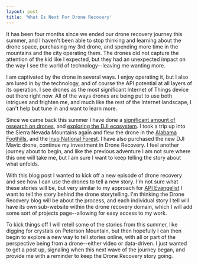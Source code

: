 ```yaml
---
layout: post
title: 'What Is Next For Drone Recovery'
---
```

<p>It has been four months since we ended our drone recovery journey this summer, and I haven't been able to stop thinking and learning about the drone space, purchasing my&nbsp;3rd drone, and spending more time in the mountains and the city operating them. The drones did not capture the attention of the kid like I expected, but they had an unexpected impact on the way I see the world of technology--leaving me wanting more.</p>
<p>I am captivated by the drone in several ways. I enjoy operating it, but I also am lured in by the technology, and of course the API potential at all layers of its operation. I see drones as the most significant Internet of Things device out there right now. All of the ways drones are being put to use both intrigues and frighten me, and much like the rest of the Internet landscape, I can't help but tune in and want&nbsp;to learn more.</p>
<p>Since we came back this summer I have done a <a href="http://apievangelist.com/2016/08/05/airmap-is-positioning-itself-to-be-a-critical-api-broker-for-the-drone-industry/">significant amount of research on drones</a>, and <a href="http://apievangelist.com/2016/10/26/learning-the-dimensions-of-the-dji-drone-sdks-and-apis/">exploring the DJI ecosystem</a>. I took a trip up into the Sierra Nevada Mountains again&nbsp;and flew the drone in the <a href="https://www.youtube.com/watch?v=ASW-7GKfgGM">Alabama Foothills</a>, and the <a href="https://www.youtube.com/watch?v=ToLfYjjHAO4">Inyo National Forest</a>. I have also purchased the new DJI Mavic drone, continue my investment in Drone Recovery. I feel another journey about to begin, and like the previous adventure I am not sure where this one will take me, but I am sure I want to keep telling the story about what unfolds.</p>
<p>With this blog post I wanted to kick off a new episode of drone recovery and see how I can use the drones to tell a new story. I'm not sure what these stories will be, but very similar to my approach for <a href="http://apievangelist.com">API Evangelist</a> I want to tell the story behind the drone storytelling. I'm thinking the Drone Recovery blog will be about the process, and each individual story I tell will have its own sub-website within the drone recovery domain, which I will add some sort of projects page--allowing for easy access to my work.</p>
<p>To kick things off I will retell some of the stories from this summer, like digging for crystals on Peterson Mountain, but then hopefully I can then begin to explore a new way to tell stories online, with all or part of the perspective being from a drone--either video or data-driven. I just wanted to get a post up, signaling when this next wave of the journey began, and provide me with a reminder to keep the Drone Recovery story going.</p>
<p>&nbsp;</p>
<p>&nbsp;</p>